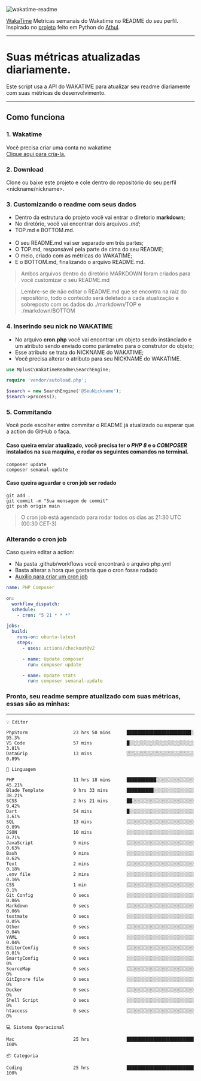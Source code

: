 ![wakatime-readme](https://socialify.git.ci/bymatheus/wakatime-readme/image?description=1&descriptionEditable=M%C3%A9tricas%20semanais%20do%20Wakatime%20no%20seu%20README%20de%20perfil.&font=KoHo&forks=1&language=1&owner=1&pattern=Signal&stargazers=1&theme=Dark)

[WakaTime](https://wakatime.com) Metricas semanais do Wakatime no README do seu perfil. <br>
Inspirado no [projeto](https://github.com/athul/waka-readme) feito em Python do [Athul](https://github.com/athul).
___

# Suas métricas atualizadas diariamente.
Este script usa a API do WAKATIME para atualizar seu readme diariamente com suas métricas de desenvolvimento.

___

## Como funciona

### 1. Wakatime
Você precisa criar uma conta no wakatime <br>
[Clique aqui para cria-la.](https://wakatime.com) 

### 2. Download
Clone ou baixe este projeto e cole dentro do repositório do seu perfil <nickname/nickname>.

### 3. Customizando o readme com seus dados
- Dentro da estrutura do projeto você vai entrar o diretorio **markdown**;  
- No diretório, você vai encontrar dois arquivos *.md*;
- TOP.md e BOTTOM.md.
<br><br>
- O seu README.md vai ser separado em três partes; 
- O TOP.md, responsável pela parte de cima do seu README;
- O meio, criado com as métricas do WAKATIME;
- E o BOTTOM.md, finalizando o arquivo README.md.<br>

> Ambos arquivos dentro do diretório MARKDOWN foram criados para você customizar o seu README.md

> Lembre-se de não editar o README.md que se encontra na raiz do repositório, todo o conteúdo será deletado a cada atualização e sobreposto com os dados do ./markdown/TOP e ./markdown/BOTTOM

### 4. Inserindo seu nick no WAKATIME
- No arquivo **cron.php** você vai encontrar um objeto sendo instânciado e um atributo sendo enviado como parâmetro para o construtor do objeto;
- Esse atributo se trata do NICKNAME do WAKATIME;
- Você precisa alterar o atributo para seu NICKNAME do WAKATIME.

```php
use MplusC\WakatimeReadme\SearchEngine;

require 'vendor/autoload.php';

$search = new SearchEngine('@SeuNickname');
$search->process();
```

### 5. Commitando
Você pode escolher entre commitar o README já atualizado ou esperar que a action do GitHub o faça. <br>

#### Caso queira enviar atualizado, você precisa ter o *PHP 8* e o *COMPOSER* instalados na sua maquina, e rodar os seguintes comandos no terminal.
```composer
composer update
composer semanal-update 
```

#### Caso queira aguardar o cron job ser rodado 
```git 
git add .
git commit -m "Sua mensagem de commit"
git push origin main
```

>O cron job está agendado para rodar todos os dias as 21:30 UTC (00:30 CET-3) 

### Alterando o cron job
Caso queira editar a action:

- Na pasta .github/workflows você encontrará o arquivo php.yml
- Basta alterar a hora que gostaria que o cron fosse rodado
- [Auxilio para criar um cron job](https://crontab.guru)

```yml
name: PHP Composer

on:
  workflow_dispatch:
  schedule:
    - cron: "5 21 * * *"

jobs:
  build:
    runs-on: ubuntu-latest
    steps:
      - uses: actions/checkout@v2

      - name: Update composer
        run: composer update

      - name: Update stats
        run: composer semanal-update
```

### Pronto, seu readme sempre atualizado com suas métricas, essas são as minhas:

___
```text
💡 Editor

PhpStorm                 23 hrs 50 mins      ████████████████████████░      95.3%
VS Code                  57 mins             █░░░░░░░░░░░░░░░░░░░░░░░░      3.81%
DataGrip                 13 mins             ░░░░░░░░░░░░░░░░░░░░░░░░░      0.89%
```
```text
💬 Linguagem

PHP                      11 hrs 18 mins      ███████████░░░░░░░░░░░░░░     45.21%
Blade Template           9 hrs 33 mins       ██████████░░░░░░░░░░░░░░░     38.21%
SCSS                     2 hrs 21 mins       ██░░░░░░░░░░░░░░░░░░░░░░░      9.42%
Dart                     54 mins             █░░░░░░░░░░░░░░░░░░░░░░░░      3.61%
SQL                      13 mins             ░░░░░░░░░░░░░░░░░░░░░░░░░      0.89%
JSON                     10 mins             ░░░░░░░░░░░░░░░░░░░░░░░░░      0.71%
JavaScript               9 mins              ░░░░░░░░░░░░░░░░░░░░░░░░░      0.63%
Bash                     9 mins              ░░░░░░░░░░░░░░░░░░░░░░░░░      0.62%
Text                     2 mins              ░░░░░░░░░░░░░░░░░░░░░░░░░      0.18%
.env file                2 mins              ░░░░░░░░░░░░░░░░░░░░░░░░░      0.16%
CSS                      1 min               ░░░░░░░░░░░░░░░░░░░░░░░░░       0.1%
Git Config               0 secs              ░░░░░░░░░░░░░░░░░░░░░░░░░      0.06%
Markdown                 0 secs              ░░░░░░░░░░░░░░░░░░░░░░░░░      0.06%
textmate                 0 secs              ░░░░░░░░░░░░░░░░░░░░░░░░░      0.05%
Other                    0 secs              ░░░░░░░░░░░░░░░░░░░░░░░░░      0.04%
YAML                     0 secs              ░░░░░░░░░░░░░░░░░░░░░░░░░      0.04%
EditorConfig             0 secs              ░░░░░░░░░░░░░░░░░░░░░░░░░      0.01%
SmartyConfig             0 secs              ░░░░░░░░░░░░░░░░░░░░░░░░░         0%
SourceMap                0 secs              ░░░░░░░░░░░░░░░░░░░░░░░░░         0%
GitIgnore file           0 secs              ░░░░░░░░░░░░░░░░░░░░░░░░░         0%
Docker                   0 secs              ░░░░░░░░░░░░░░░░░░░░░░░░░         0%
Shell Script             0 secs              ░░░░░░░░░░░░░░░░░░░░░░░░░         0%
htaccess                 0 secs              ░░░░░░░░░░░░░░░░░░░░░░░░░         0%
```
```text
💻 Sistema Operacional

Mac                      25 hrs              █████████████████████████       100%
```
```text
📦 Categoria

Coding                   25 hrs              █████████████████████████       100%
```
